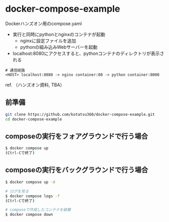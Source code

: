 # docker-compose-example

Dockerハンズオン用のcompose.yaml

* 実行と同時にpythonとnginxのコンテナが起動
    * nginxに設定ファイルを追加
    * pythonの組み込みWebサーバーを起動
* localhost:8080にアクセスすると、pythonコンテナのディレクトリが表示される

```
# 通信経路
<HOST> localhost:8080 -> nginx container:80 -> python container:8000
```

ref. （ハンズオン資料, TBA）

## 前準備

```bash
git clone https://github.com/kotatsu360/docker-compose-example.git
cd docker-compose-example
```

## composeの実行をフォアグラウンドで行う場合

```bash
$ docker compose up
(Ctrl-Cで終了)
```

## composeの実行をバックグラウンドで行う場合
```bash
$ docker compose up -d

# ログを見る
$ docker compose logs -f
(Ctrl-Cで終了)

# composeで作成したコンテナを破棄
$ docker compose down
```
